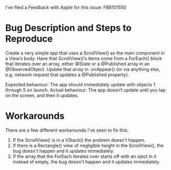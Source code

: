 I've filed a Feedback with Apple for this issue: FB8101550

# Bug Description and Steps to Reproduce

Create a very simple app that uses a ScrollView() as the main component in a View’s body. Have that ScrollView()’s items come from a ForEach() block that iterates over an array, either @State or a @Published array in an @ObservedObject. Update that array in .onAppear() (or via anything else, e.g. network request that updates a @Published property).


Expected behaviour: The app should immediately update with objects 1 through 5 on launch.
Actual behaviour: The app doesn’t update until you tap on the screen, and then it updates.

# Workarounds

There are a few different workarounds I've seen to fix this:

1. If the ScrollView() is in a VStack() the problem doesn't happen.
2. If there is a Rectangle() view of negligible height in the ScrollView(), the bug doesn't happen and it updates immediately.
3. If the array that the ForEach iterates over starts off with an oject in it instead of empty, the bug doesn't happen and it updates immediately.